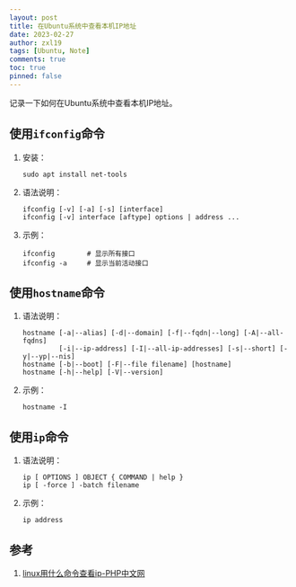 ```yaml
---
layout: post
title: 在Ubuntu系统中查看本机IP地址
date: 2023-02-27
author: zxl19
tags: [Ubuntu, Note]
comments: true
toc: true
pinned: false
---
```


记录一下如何在Ubuntu系统中查看本机IP地址。

<!-- more -->

## 使用`ifconfig`命令

1. 安装：

    ```shell
    sudo apt install net-tools
    ```

2. 语法说明：

    ```shell
    ifconfig [-v] [-a] [-s] [interface]
    ifconfig [-v] interface [aftype] options | address ...
    ```

3. 示例：

    ```shell
    ifconfig        # 显示所有接口
    ifconfig -a     # 显示当前活动接口
    ```

## 使用`hostname`命令

1. 语法说明：

    ```shell
    hostname [-a|--alias] [-d|--domain] [-f|--fqdn|--long] [-A|--all-fqdns]
             [-i|--ip-address] [-I|--all-ip-addresses] [-s|--short] [-y|--yp|--nis]
    hostname [-b|--boot] [-F|--file filename] [hostname]
    hostname [-h|--help] [-V|--version]
    ```

2. 示例：

    ```shell
    hostname -I
    ```

## 使用`ip`命令

1. 语法说明：

    ```shell
    ip [ OPTIONS ] OBJECT { COMMAND | help }
    ip [ -force ] -batch filename
    ```

2. 示例：

    ```shell
    ip address
    ```

## 参考

1. [linux用什么命令查看ip-PHP中文网](https://www.php.cn/linux-493012.html)
